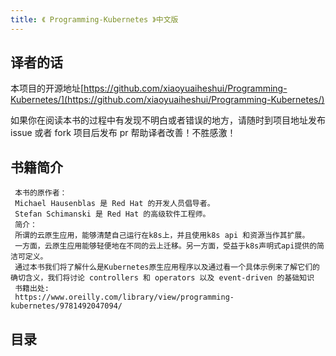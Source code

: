 ```yaml
---
title: 《 Programming-Kubernetes 》中文版
---
```


## 译者的话

本项目的开源地址[https://github.com/xiaoyuaiheshui/Programming-Kubernetes/](https://github.com/xiaoyuaiheshui/Programming-Kubernetes/)

如果你在阅读本书的过程中有发现不明白或者错误的地方，请随时到项目地址发布 issue 或者 fork 项目后发布 pr 帮助译者改善！不胜感激！

## 书籍简介
```
 本书的原作者：
 Michael Hausenblas 是 Red Hat 的开发人员倡导者。
 Stefan Schimanski 是 Red Hat 的高级软件工程师。
 简介：
 所谓的云原生应用，能够清楚自己运行在k8s上，并且使用k8s api 和资源当作其扩展。
 一方面，云原生应用能够轻便地在不同的云上迁移。另一方面，受益于k8s声明式api提供的简洁可定义。
 通过本书我们将了解什么是Kubernetes原生应用程序以及通过看一个具体示例来了解它们的确切含义，我们将讨论 controllers 和 operators 以及 event-driven 的基础知识
 书籍出处:
 https://www.oreilly.com/library/view/programming-kubernetes/9781492047094/
```
## 目录

